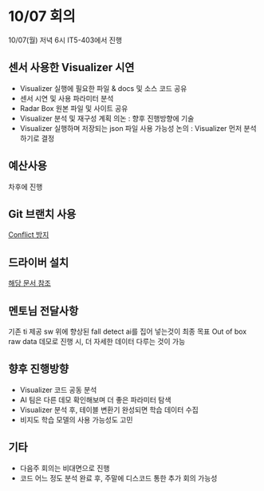 # 10/07 회의
10/07(월) 저녁 6시 IT5-403에서 진행

## 센서 사용한 Visualizer 시연
* Visualizer 실행에 필요한 파일 & docs 및 소스 코드 공유
* 센서 시연 및 사용 파라미터 분석
* Radar Box 원본 파일 및 사이트 공유
* Visualizer 분석 및 재구성 계획 의논 : 향후 진행방향에 기술
* Visualizer 실행하며 저장되는 json 파일 사용 가능성 논의 : Visualizer 먼저 분석하기로 결정

## 예산사용
차후에 진행

## Git 브랜치 사용
[Conflict 방지](../../README.md)

## 드라이버 설치
[해당 문서 참조](../../ti%20SW/driver%20install.md)

## 멘토님 전달사항
기존 ti 제공 sw 위에 향상된 fall detect ai를 집어 넣는것이 최종 목표
Out of box raw data 데모로 진행 시, 더 자세한 데이터 다루는 것이 가능

## 향후 진행방향
* Visualizer 코드 공동 분석
* AI 팀은 다른 데모 확인해보며 더 좋은 파라미터 탐색
* Visualizer 분석 후, 테이블 변환기 완성되면 학습 데이터 수집
* 비지도 학습 모델의 사용 가능성도 고민

## 기타
* 다음주 회의는 비대면으로 진행
* 코드 어느 정도 분석 완료 후, 주말에 디스코드 통한 추가 회의 가능성